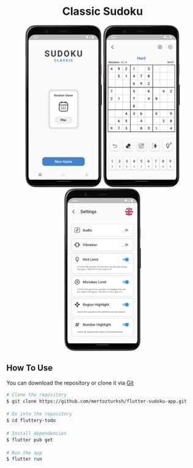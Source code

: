 <h1 align="center">
  <br> Classic Sudoku <br>
</h1>

<p align="center">
  <img src="screenshots/home_screen.png" width="200" />
  <img src="screenshots/game_screen.png" width="200" /> 
  <img src="screenshots/settings_screen.png" width="200" />
</p>

## How To Use

You can download the repository or clone it via [Git](https://git-scm.com/downloads)
```bash
# Clone the repository
$ git clone https://github.com/mertozturksh/flutter-sudoku-app.git

# Go into the repository
$ cd fluttery-todo

# Install dependencies
$ flutter pub get

# Run the app
$ flutter run
```
